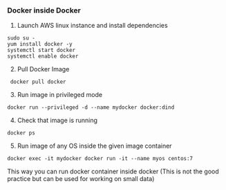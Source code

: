 
### Docker inside Docker


1) Launch AWS linux instance  and install dependencies

```
sudo su -
yum install docker -y
systemctl start docker 
systemctl enable docker 

```

2) Pull Docker Image 

```
 docker pull docker
```

3) Run image in privileged  mode

```
docker run --privileged -d --name mydocker docker:dind
```

4) Check that image is running 

```
docker ps
```

5) Run image of any OS inside the given image container

```
docker exec -it mydocker docker run -it --name myos centos:7
```

This way you can run docker container inside docker
(This is not the good practice but can be used for working on small data)
